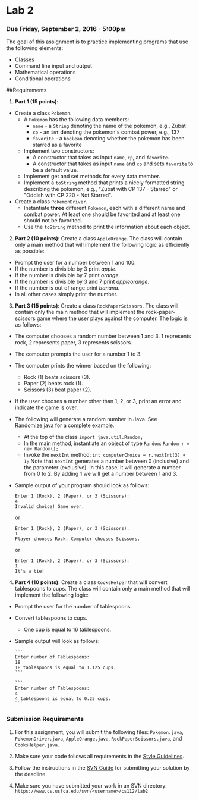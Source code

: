 Lab 2
=====

### Due Friday, September 2, 2016 - 5:00pm

The goal of this assignment is to practice implementing programs that use the following elements:

- Classes
- Command line input and output
- Mathematical operations
- Conditional operations


##Requirements
1. **Part 1 (15 points)**: 
  - Create a class `Pokemon`. 
      * A `Pokemon` has the following data members:
          * `name` - a `String` denoting the name of the pokemon, e.g., Zubat
          * `cp` - an `int` denoting the pokemon's combat power, e.g., 137
          * `favorite` - a `boolean` denoting whether the pokemon has been starred as a favorite
      * Implement two constructors:
          * A constructor that takes as input `name`, `cp`, and `favorite`.
          * A constructor that takes as input `name` and `cp` and sets `favorite` to be a default value.
      * Implement get and set methods for every data member. 
      * Implement a `toString` method that prints a nicely formatted string describing the pokemon, e.g., "Zubat with CP 137 - Starred" or "Oddish with CP 220 - Not Starred".
  - Create a class `PokemonDriver`. 
      * Instantiate **three** different `Pokemon`, each with a different name and combat power. At least one should be favorited and at least one should not be favorited. 
      * Use the `toString` method to print the information about each object.
2. **Part 2 (10 points)**: Create a class `AppleOrange`. The class will contain only a main method that will implement the following logic as efficiently as possible:
  - Prompt the user for a number between 1 and 100.
  - If the number is divisible by 3 print *apple*.
  - If the number is divisible by 7 print *orange*.
  - If the number is divisible by 3 and 7 print *appleorange*.
  - If the number is out of range print *banana*.
  - In all other cases simply print the number.
3. **Part 3 (15 points)**: Create a class `RockPaperScissors`. The class will contain only the main method that will implement the rock-paper-scissors game where the user plays against the computer. The logic is as follows:
  - The computer chooses a random number between 1 and 3. 1 represents rock, 2 represents paper, 3 represents scissors.
  - The computer prompts the user for a number 1 to 3.
  - The computer prints the winner based on the following:
      * Rock (1) beats scissors (3).
      * Paper (2) beats rock (1).
      * Scissors (3) beat paper (2).
  - If the user chooses a number other than 1, 2, or 3, print an error and indicate the game is over.
  - The following will generate a random number in Java. See [Randomize.java](https://github.com/CS112-F16/code/blob/master/LabExamples/Randomize.java) for a complete example.
      * At the top of the class `import java.util.Random;`
      * In the main method, instantiate an object of type `Random`: `Random r = new Random();`
      * Invoke the `nextInt` method: `int computerChoice = r.nextInt(3) + 1;` Note that `nextInt` generates a number between 0 (inclusive) and the parameter (exclusive). In this case, it will generate a number from 0 to 2. By adding 1 we will get a number between 1 and 3.
  - Sample output of your program should look as follows:
  
	```
  	Enter 1 (Rock), 2 (Paper), or 3 (Scissors):
	4
	Invalid choice! Game over.
	```
	or
	
	```
	Enter 1 (Rock), 2 (Paper), or 3 (Scissors):
	1
	Player chooses Rock. Computer chooses Scissors.
 	```
 	or
 	
 	```
 	Enter 1 (Rock), 2 (Paper), or 3 (Scissors):
	1
	It's a tie!
	```
4. **Part 4 (10 points)**: Create a class `CooksHelper` that will convert tablespoons to cups. The class will contain only a main method that will implement the following logic:
  - Prompt the user for the number of tablespoons.
  - Convert tablespoons to cups.
      * One cup is equal to 16 tablespoons.
  - Sample output will look as follows:

		```
		Enter number of Tablespoons: 
		18
		18 tablespoons is equal to 1.125 cups.
		``` 

		```
		Enter number of Tablespoons: 
		4
		4 tablespoons is equal to 0.25 cups.
		```
 
 
### Submission Requirements

1. For this assignment, you will submit the following files: `Pokemon.java`, `PokemonDriver.java`, `AppleOrange.java`, `RockPaperScissors.java`, and `CooksHelper.java`.

2. Make sure your code follows all requirements in the [Style Guidelines](https://github.com/CS112-F16/notes/blob/master/style.md).

3. Follow the instructions in the [SVN Guide](https://github.com/CS112-F16/notes/blob/master/svn_guide.md) for submitting your solution by the deadline.

4. Make sure you have submitted your work in an SVN directory: ```https://www.cs.usfca.edu/svn/<username>/cs112/lab2```

